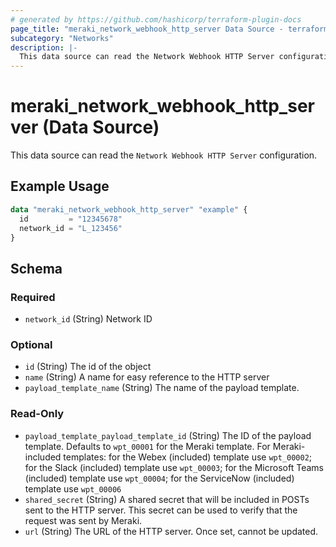 ```yaml
---
# generated by https://github.com/hashicorp/terraform-plugin-docs
page_title: "meraki_network_webhook_http_server Data Source - terraform-provider-meraki"
subcategory: "Networks"
description: |-
  This data source can read the Network Webhook HTTP Server configuration.
---
```


# meraki_network_webhook_http_server (Data Source)

This data source can read the `Network Webhook HTTP Server` configuration.

## Example Usage

```terraform
data "meraki_network_webhook_http_server" "example" {
  id         = "12345678"
  network_id = "L_123456"
}
```

<!-- schema generated by tfplugindocs -->
## Schema

### Required

- `network_id` (String) Network ID

### Optional

- `id` (String) The id of the object
- `name` (String) A name for easy reference to the HTTP server
- `payload_template_name` (String) The name of the payload template.

### Read-Only

- `payload_template_payload_template_id` (String) The ID of the payload template. Defaults to `wpt_00001` for the Meraki template. For Meraki-included templates: for the Webex (included) template use `wpt_00002`; for the Slack (included) template use `wpt_00003`; for the Microsoft Teams (included) template use `wpt_00004`; for the ServiceNow (included) template use `wpt_00006`
- `shared_secret` (String) A shared secret that will be included in POSTs sent to the HTTP server. This secret can be used to verify that the request was sent by Meraki.
- `url` (String) The URL of the HTTP server. Once set, cannot be updated.
